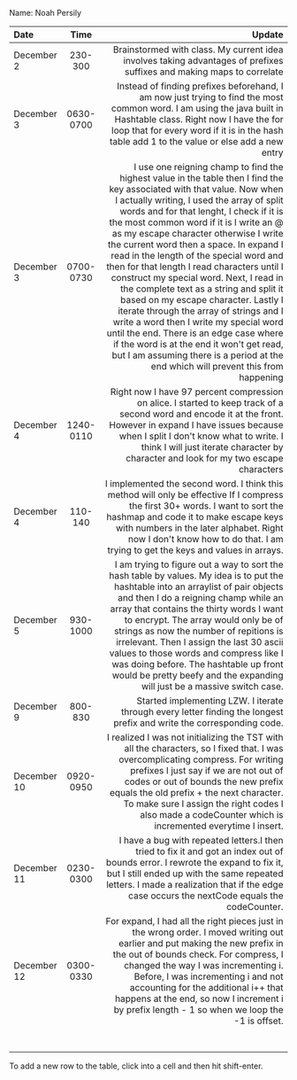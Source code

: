 Name: Noah Persily

| Date        |   Time    |                                                                                                                                                                                                                                                                                                                                                                                                                                                                                                                                                                                                                                                                                                                                                                                                                                      Update |
|:------------|:---------:|--------------------------------------------------------------------------------------------------------------------------------------------------------------------------------------------------------------------------------------------------------------------------------------------------------------------------------------------------------------------------------------------------------------------------------------------------------------------------------------------------------------------------------------------------------------------------------------------------------------------------------------------------------------------------------------------------------------------------------------------------------------------------------------------------------------------------------------------:|
| December 2  |  230-300  |                                                                                                                                                                                                                                                                                                                                                                                                                                                                                                                                                                                                                                                                                                                       Brainstormed with class. My current idea involves taking advantages of prefixes suffixes and making maps to correlate |
| December 3  | 0630-0700 |                                                                                                                                                                                                                                                                                                                                                                                                                                                                                                                                                                            Instead of finding prefixes beforehand, I am now just trying to find the most common word. I am using the java built in Hashtable class. Right now I have the for loop that for every word if it is in the hash table add 1 to the value or else add a new entry |
| December 3  | 0700-0730 | I use one reigning champ to find the highest value in the table then I find the key associated with that value. Now when I actually writing, I used the array of split words and for that lenght, I check if it is the most common word if it is I write an @ as my escape character otherwise I write the current word then a space. In expand I read in the length of the special word and then for that length I read characters until I construct my special word. Next, I read in the complete text as a string and split it based on my escape character. Lastly I iterate through the array of strings and I write a word then I write my special word until the end. There is an edge case where if the word is at the end it won't get read, but I am assuming there is a period at the end which will prevent this from happening |
| December 4  | 1240-0110 |                                                                                                                                                                                                                                                                                                                                                                                                                                                                                                                                            Right now I have 97 percent compression on alice. I started to keep track of a second word and encode it at the front. However in expand I have issues because when I split I don't know what to write. I think I will just iterate character by character and look for my two escape characters |
| December 4  |  110-140  |                                                                                                                                                                                                                                                                                                                                                                                                                                                                                                                                        I implemented the second word. I think this method will only be effective If I compress the first 30+ words. I want to sort the hashmap and code it to make escape keys with numbers in the later alphabet. Right now I don't know how to do that. I am trying to get the keys and values in arrays. |
| December 5  | 930-1000  |                                                                                                                                                                                                                                                                                                                         I am trying to figure out a way to sort the hash table by values. My idea is to put the hashtable into an arraylist of pair objects and then I do a reigning champ while an array that contains the thirty words I want to encrypt. The array would only be of strings as now the number of repitions is irrelevant. Then I assign the last 30 ascii values to those words and compress like I was doing before. The hashtable up front would be pretty beefy and the expanding will just be a massive switch case. |
| December 9  |  800-830  |                                                                                                                                                                                                                                                                                                                                                                                                                                                                                                                                                                                                                                                                                                                       Started implementing LZW. I iterate through every letter finding the longest prefix and write the corresponding code. |
| December 10 | 0920-0950 |                                                                                                                                                                                                                                                                                                                                                                                                                                                                        I realized I was not initializing the TST with all the characters, so I fixed that. I was overcomplicating compress. For writing prefixes I just say if we are not out of codes or out of bounds the new prefix equals the old prefix + the next character. To make sure I assign the right codes I also made a codeCounter which is incremented everytime I insert. |
| December 11 | 0230-0300 |                                                                                                                                                                                                                                                                                                                                                                                                                                                                                                                                                                 I have a bug with repeated letters.I then tried to fix it and got an index out of bounds error. I rewrote the expand to fix it, but I still ended up with the same repeated letters. I made a realization that if the edge case occurs the nextCode equals the codeCounter. |
| December 12 | 0300-0330 |                                                                                                                                                                                                                                                                                                                                                                                                                                                     For expand, I had all the right pieces just in the wrong order. I moved writing out earlier and put making the new prefix in the out of bounds check. For compress, I changed the way I was incrementing i. Before, I was incrementing i and not accounting for the additional i++ that happens at the end, so now I increment i by prefix length - 1 so when we loop the -1 is offset. |
|             |           |                                                                                                                                                                                                                                                                                                                                                                                                                                                                                                                                                                                                                                                                                                                                                                                                                                             |
|             |           |                                                                                                                                                                                                                                                                                                                                                                                                                                                                                                                                                                                                                                                                                                                                                                                                                                             |
|             |           |                                                                                                                                                                                                                                                                                                                                                                                                                                                                                                                                                                                                                                                                                                                                                                                                                                             |
|             |           |                                                                                                                                                                                                                                                                                                                                                                                                                                                                                                                                                                                                                                                                                                                                                                                                                                             |
|             |           |                                                                                                                                                                                                                                                                                                                                                                                                                                                                                                                                                                                                                                                                                                                                                                                                                                             |
|             |           |                                                                                                                                                                                                                                                                                                                                                                                                                                                                                                                                                                                                                                                                                                                                                                                                                                             |
|             |           |                                                                                                                                                                                                                                                                                                                                                                                                                                                                                                                                                                                                                                                                                                                                                                                                                                             |


To add a new row to the table, click into a cell and then hit shift-enter.